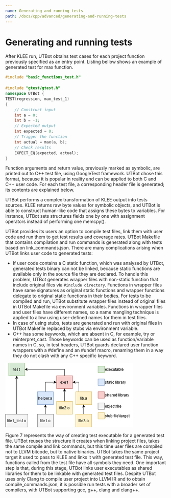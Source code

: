 ```yaml
---
name: Generating and running tests
path: /docs/cpp/advanced/generating-and-running-tests
---
```


# Generating and running tests

After KLEE run, UTBot obtains test cases for each project function
previously specified as an entry point. Listing bellow shows an example
of generated test for max function.

```c++
#include "basic_functions_test.h"

#include "gtest/gtest.h"
namespace UTBot {
TEST(regression, max_test_1)
{
    // Construct input
    int a = 0;
    int b = -1;
    // Expected output
    int expected = 0;
    // Trigger the function
    int actual = max(a, b);
    // Check results
    EXPECT_EQ(expected, actual);
}
```

Function arguments and return value, previously marked as
symbolic, are printed out to C++ test file, using GoogleTest framework.
UTBot chose this format, because it is popular in reality and
can be applied to both C and C++ user code. For each test file, a
corresponding header file is generated; its contents are explained
below.

UTBot performs a complex transformation of KLEE output into
tests sources. KLEE returns raw byte values for symbolic objects,
and UTBot is able to construct human-like code that assigns these
bytes to variables. For instance, UTBot sets structures fields one by
one with assignment operators instead of performing one memcpy().

UTBot provides its users an option to compile test files, link them
with user code and run them to get test results and coverage rates.
UTBot Makefile that contains compilation and run commands is
generated along with tests based on link_commands.json. There
are many complications arising when UTBot links user code to
generated tests:

 * If user code contains a C static function, which was analysed
by UTBot, generated tests binary can not be linked, because
static functions are available only in the source file they are
declared. To handle this problem, UTBot generates wrapper
files with non-static function that include original files via
`#include directory`. Functions in wrapper files have same
signatures as original static functions and wrapper functions
delegate to original static functions in their bodies. For tests
to be compiled and run, UTBot substitute wrapper files instead of original files in UTBot Makefile via environment
variables. Functions in wrapper files and user files have different names, so a name mangling technique is applied to
allow using user-defined names for them in test files.
 * In case of using stubs, tests are generated and run with original files in UTBot Makefile replaced by stubs via environment
variable.
 * C++ has some keywords, which are absent in C, for example,
try or reinterpret_cast. Those keywords can be used as
function/variable names in C, so, in test headers, UTBot
guards declared user function wrappers with a #define and
an #undef macro, renaming them in a way they do not clash
with any C++ specific keyword.

![Creating test executable on c-example project](https://github.com/UnitTestBot/unittestbot.github.io/raw/source/resources/images/runExample.png)

Figure 7 represents the way of creating test executable for a generated test file. UTBot reuses the structure it creates when linking
project files, takes the same compile and link commands, but this
time user files are compiled not to LLVM bitcode, but to native binaries. UTBot takes the same project target it used to pass to KLEE
and links it with generated test file. This way, functions called from
the test file have all symbols they need. One important step is that,
during this stage, UTBot links user executables as shared libraries
for them to be linkable with generated test files. Despite UTBot
uses only Clang to compile user project into LLVM IR and to obtain
compile_commands.json, it is possible run tests with a broader
set of compilers, with UTBot supporting gcc, g++, clang and
clang++.